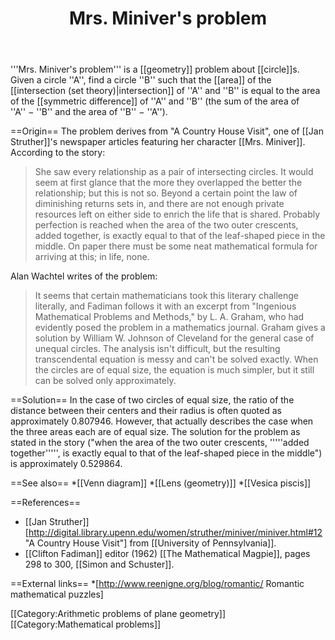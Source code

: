 ﻿---
lastrevid: 587053468
pageid: 62047
canonicalurl: http://en.wikipedia.org/wiki/Mrs._Miniver%27s_problem
title: Mrs. Miniver's problem
editurl: http://en.wikipedia.org/w/index.php?title=Mrs._Miniver%27s_problem&action=edit
length: 2785
contentmodel: wikitext
pagelanguage: en
touched: 2013-12-21T04:25:44Z
ns: 0
fullurl: http://en.wikipedia.org/wiki/Mrs._Miniver's_problem
---

'''Mrs. Miniver's problem''' is a [[geometry]] problem about [[circle]]s. Given a circle ''A'', find a circle ''B'' such that the [[area]] of the [[intersection (set theory)|intersection]] of ''A'' and ''B'' is equal to the area of the [[symmetric difference]] of ''A'' and ''B'' (the sum of the area of ''A''&nbsp;&minus;&nbsp;''B'' and the area of ''B''&nbsp;&minus;&nbsp;''A''). 

==Origin==
The problem derives from "A Country House Visit", one of [[Jan Struther]]'s newspaper articles featuring her character [[Mrs. Miniver]]. According to the story:

<blockquote>She saw every relationship as a pair of intersecting circles. It would seem at first glance that the more they overlapped the better the relationship; but this is not so. Beyond a certain point the law of diminishing returns sets in, and there are not enough private resources left on either side to enrich the life that is shared. Probably perfection is reached when the area of the two outer crescents, added together, is exactly equal to that of the leaf-shaped piece in the middle. On paper there must be some neat mathematical formula for arriving at this; in life, none.</blockquote>

Alan Wachtel writes of the problem:

<blockquote>It seems that certain mathematicians took this literary challenge literally, and Fadiman follows it with an excerpt from "Ingenious Mathematical Problems and Methods," by L. A. Graham, who had evidently posed the problem in a mathematics journal. Graham gives a solution by William W. Johnson of Cleveland for the general case of unequal circles. The analysis isn't difficult, but the resulting transcendental equation is messy and can't be solved exactly. When the circles are of equal size, the equation is much simpler, but it still can be solved only approximately.</blockquote>

==Solution==
In the case of two circles of equal size, the ratio of the distance between their centers and their radius is often quoted as approximately 0.807946. However, that actually describes the case when the three areas each are of equal size. The solution for the problem as stated in the story ("when the area of the two outer crescents, '''''added together''''', is exactly equal to that of the leaf-shaped piece in the middle") is approximately 0.529864.

==See also==
*[[Venn diagram]]
*[[Lens (geometry)]]
*[[Vesica piscis]]

==References==
* [[Jan Struther]] [http://digital.library.upenn.edu/women/struther/miniver/miniver.html#12 "A Country House Visit"] from [[University of Pennsylvania]].
* [[Clifton Fadiman]] editor (1962) [[The Mathematical Magpie]], pages 298 to 300, [[Simon and Schuster]].

==External links==
*[http://www.reenigne.org/blog/romantic/ Romantic mathematical puzzles]

[[Category:Arithmetic problems of plane geometry]]
[[Category:Mathematical problems]]